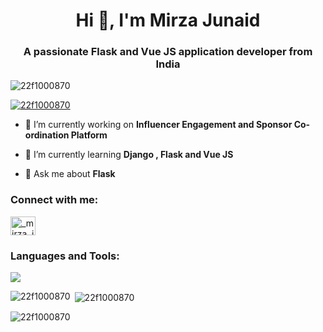 <h1 align="center">Hi 👋, I'm Mirza Junaid</h1>
<h3 align="center">A passionate Flask and Vue JS application developer from India</h3>

<p align="left"> <img src="https://komarev.com/ghpvc/?username=22f1000870&label=Profile%20views&color=0e75b6&style=flat" alt="22f1000870" /> </p>

<p align="left"> <a href="https://github.com/ryo-ma/github-profile-trophy"><img src="https://github-profile-trophy.vercel.app/?username=22f1000870" alt="22f1000870" /></a> </p>

- 🔭 I’m currently working on **Influencer Engagement and Sponsor Co-ordination Platform**

- 🌱 I’m currently learning **Django , Flask and Vue JS**

- 💬 Ask me about **Flask**

<h3 align="left">Connect with me:</h3>
<p align="left">
<a href="https://instagram.com/_mirza_junaid_" target="blank"><img align="center" src="https://raw.githubusercontent.com/rahuldkjain/github-profile-readme-generator/master/src/images/icons/Social/instagram.svg" alt="_mirza_junaid_" height="30" width="40" /></a>
</p>

<h3 align="left">Languages and Tools:</h3>
<p align="left">
  <a href="https://skillicons.dev">
    <img src="https://skillicons.dev/icons?i=git,bootstrap,vue,flask,linux,django,postman,css,html,python,javascript,java,redis,postgres,github,anaconda,vscode" />
  </a>
</p>

<p><img align="left" src="https://github-readme-stats.vercel.app/api/top-langs?username=22f1000870&show_icons=true&locale=en&layout=compact" alt="22f1000870" /></p>

<p>&nbsp;<img align="center" src="https://github-readme-stats.vercel.app/api?username=22f1000870&show_icons=true&locale=en" alt="22f1000870" /></p>

<p><img align="center" src="https://github-readme-streak-stats.herokuapp.com/?user=22f1000870&" alt="22f1000870" /></p>
